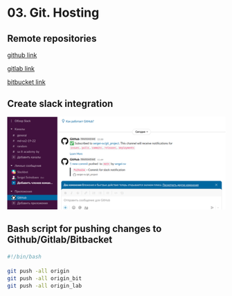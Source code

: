 # 03. Git. Hosting
## Remote repositories
[github link](https://github.com/sergei-sv/git_project)

[gitlab link](https://gitlab.com/m7832/git_project_lab)

[bitbucket link](https://bitbucket.org/sergei-sv/git_project_bit/src/main/)

## Create slack integration

![Image 1](Slack_integration.png)


## Bash script for pushing changes to Github/Gitlab/Bitbacket
```bash
#!/bin/bash 

git push -all origin
git push -all origin_bit
git push -all origin_lab
```

